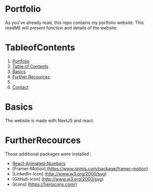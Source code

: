 # Portfolio

As you've already read, this repo contains my portfolio website. This readME will present function and details of the website. 

# TableofContents

1. [Portfolio](#Portfolio)
2. [Table of Contents](#TableofContents)
3. [Basics](#Basics)
4. [Further Recources](#FurtherRecources)
5. 
9. [Contact](#Contact)

# Basics

The website is made with NextJS and react.

# FurtherRecources

Those additional packages were installed : 

- [React-Animated-Numbers](https://www.npmjs.com/package/react-animated-number)
- [Framer-Motion] (https://www.npmjs.com/package/framer-motion)
- [LinkedIn-Icon] (http://www.w3.org/2000/svg)
- [GitHub-Icon] (http://www.w3.org/2000/svg)
- [Icons] (https://heroicons.com/)

